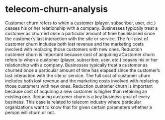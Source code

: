 # telecom-churn-analysis
Customer churn refers to when a customer (player, subscriber, user, etc.) ceases his or her relationship with a company. Businesses typically treat a customer as churned once a particular amount of time has elapsed since the customer’s last interaction with the site or service. The full cost of customer churn includes both lost revenue and the marketing costs involved with replacing those customers with new ones. Reduction customer churn is important because cost of acquiring aCustomer churn refers to when a customer (player, subscriber, user, etc.) ceases his or her relationship with a company. Businesses typically treat a customer as churned once a particular amount of time has elapsed since the customer’s last interaction with the site or service. The full cost of customer churn includes both lost revenue and the marketing costs involved with replacing those customers with new ones. Reduction customer churn is important because cost of acquiring a new customer is higher than retaining an existing one. Reducing customer churn is a key business goal of every business. This case is related to telecom industry where particular organizations want to know that for given certain parameters whether a person will churn or not.
